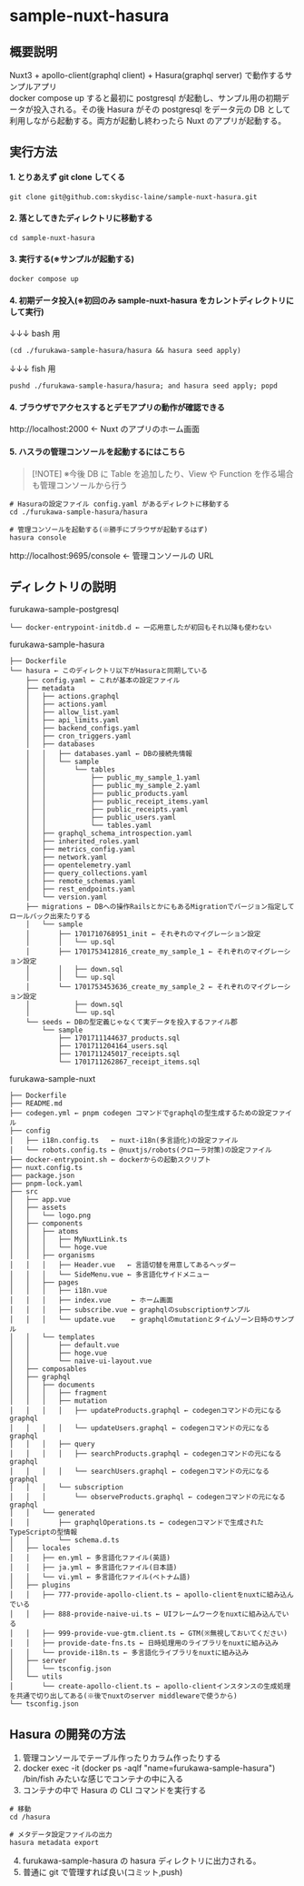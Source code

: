 # sample-nuxt-hasura

## 概要説明

Nuxt3 + apollo-client(graphql client) + Hasura(graphql server)
で動作するサンプルアプリ  
docker compose up すると最初に postgresql が起動し、サンプル用の初期データが投入される。その後 Hasura がその postgresql をデータ元の DB として利用しながら起動する。両方が起動し終わったら Nuxt のアプリが起動する。

## 実行方法

#### 1. とりあえず git clone してくる

```
git clone git@github.com:skydisc-laine/sample-nuxt-hasura.git
```

#### 2. 落としてきたディレクトリに移動する

```
cd sample-nuxt-hasura
```

#### 3. 実行する(※サンプルが起動する)

```shell
docker compose up
```

#### 4. 初期データ投入(※初回のみ sample-nuxt-hasura をカレントディレクトリにして実行)

↓↓↓ bash 用

```
(cd ./furukawa-sample-hasura/hasura && hasura seed apply)
```

↓↓↓ fish 用

```fish
pushd ./furukawa-sample-hasura/hasura; and hasura seed apply; popd
```

#### 4. ブラウザでアクセスするとデモアプリの動作が確認できる

http://localhost:2000 ← Nuxt のアプリのホーム画面

#### 5. ハスラの管理コンソールを起動するにはこちら

> [!NOTE] ※今後 DB に Table を追加したり、View や Function を作る場合も管理コンソールから行う

```
# Hasuraの設定ファイル config.yaml があるディレクトに移動する
cd ./furukawa-sample-hasura/hasura

# 管理コンソールを起動する(※勝手にブラウザが起動するはず)
hasura console
```

http://localhost:9695/console ← 管理コンソールの URL

## ディレクトリの説明

furukawa-sample-postgresql

```
└── docker-entrypoint-initdb.d ← 一応用意したが初回もそれ以降も使わない
```

furukawa-sample-hasura

```
├── Dockerfile
└── hasura ← このディレクトリ以下がHasuraと同期している
    ├── config.yaml ← これが基本の設定ファイル
    ├── metadata
    │   ├── actions.graphql
    │   ├── actions.yaml
    │   ├── allow_list.yaml
    │   ├── api_limits.yaml
    │   ├── backend_configs.yaml
    │   ├── cron_triggers.yaml
    │   ├── databases
    │   │   ├── databases.yaml ← DBの接続先情報
    │   │   └── sample
    │   │       └── tables
    │   │           ├── public_my_sample_1.yaml
    │   │           ├── public_my_sample_2.yaml
    │   │           ├── public_products.yaml
    │   │           ├── public_receipt_items.yaml
    │   │           ├── public_receipts.yaml
    │   │           ├── public_users.yaml
    │   │           └── tables.yaml
    │   ├── graphql_schema_introspection.yaml
    │   ├── inherited_roles.yaml
    │   ├── metrics_config.yaml
    │   ├── network.yaml
    │   ├── opentelemetry.yaml
    │   ├── query_collections.yaml
    │   ├── remote_schemas.yaml
    │   ├── rest_endpoints.yaml
    │   └── version.yaml
    ├── migrations ← DBへの操作RailsとかにもあるMigrationでバージョン指定してロールバック出来たりする
    │   └── sample
    │       ├── 1701710768951_init ← それぞれのマイグレーション設定
    │       │   └── up.sql
    │       ├── 1701753412816_create_my_sample_1 ← それぞれのマイグレーション設定
    │       │   ├── down.sql
    │       │   └── up.sql
    │       └── 1701753453636_create_my_sample_2 ← それぞれのマイグレーション設定
    │           ├── down.sql
    │           └── up.sql
    └── seeds ← DBの型定義じゃなくて実データを投入するファイル郡
        └── sample
            ├── 1701711144637_products.sql
            ├── 1701711204164_users.sql
            ├── 1701711245017_receipts.sql
            └── 1701711262867_receipt_items.sql
```

furukawa-sample-nuxt

```
├── Dockerfile
├── README.md
├── codegen.yml ← pnpm codegen コマンドでgraphqlの型生成するための設定ファイル
├── config
│   ├── i18n.config.ts   ← nuxt-i18n(多言語化)の設定ファイル
│   └── robots.config.ts ← @nuxtjs/robots(クローラ対策)の設定ファイル
├── docker-entrypoint.sh ← dockerからの起動スクリプト
├── nuxt.config.ts
├── package.json
├── pnpm-lock.yaml
├── src
│   ├── app.vue
│   ├── assets
│   │   └── logo.png
│   ├── components
│   │   ├── atoms
│   │   │   ├── MyNuxtLink.ts
│   │   │   └── hoge.vue
│   │   ├── organisms
│   │   │   ├── Header.vue   ← 言語切替を用意してあるヘッダー
│   │   │   └── SideMenu.vue ← 多言語化サイドメニュー
│   │   ├── pages
│   │   │   ├── i18n.vue
│   │   │   ├── index.vue     ← ホーム画面
│   │   │   ├── subscribe.vue ← graphqlのsubscriptionサンプル
│   │   │   └── update.vue    ← graphqlのmutationとタイムゾーン日時のサンプル
│   │   └── templates
│   │       ├── default.vue
│   │       ├── hoge.vue
│   │       └── naive-ui-layout.vue
│   ├── composables
│   ├── graphql
│   │   ├── documents
│   │   │   ├── fragment
│   │   │   ├── mutation
│   │   │   │   ├── updateProducts.graphql ← codegenコマンドの元になるgraphql
│   │   │   │   └── updateUsers.graphql ← codegenコマンドの元になるgraphql
│   │   │   ├── query
│   │   │   │   ├── searchProducts.graphql ← codegenコマンドの元になるgraphql
│   │   │   │   └── searchUsers.graphql ← codegenコマンドの元になるgraphql
│   │   │   └── subscription
│   │   │       └── observeProducts.graphql ← codegenコマンドの元になるgraphql
│   │   └── generated
│   │       ├── graphqlOperations.ts ← codegenコマンドで生成されたTypeScriptの型情報
│   │       └── schema.d.ts
│   ├── locales
│   │   ├── en.yml ← 多言語化ファイル(英語)
│   │   ├── ja.yml ← 多言語化ファイル(日本語)
│   │   └── vi.yml ← 多言語化ファイル(ベトナム語)
│   ├── plugins
│   │   ├── 777-provide-apollo-client.ts ← apollo-clientをnuxtに組み込んでいる
│   │   ├── 888-provide-naive-ui.ts ← UIフレームワークをnuxtに組み込んでいる
│   │   ├── 999-provide-vue-gtm.client.ts ← GTM(※無視しておいてください)
│   │   ├── provide-date-fns.ts ← 日時処理用のライブラリをnuxtに組み込み
│   │   └── provide-i18n.ts ← 多言語化ライブラリをnuxtに組み込み
│   ├── server
│   │   └── tsconfig.json
│   └── utils
│       └── create-apollo-client.ts ← apollo-clientインスタンスの生成処理を共通で切り出してある(※後でnuxtのserver middlewareで使うから)
└── tsconfig.json
```

## Hasura の開発の方法

1. 管理コンソールでテーブル作ったりカラム作ったりする
2. docker exec -it (docker ps -aqlf "name=furukawa-sample-hasura") /bin/fish みたいな感じでコンテナの中に入る
3. コンテナの中で Hasura の CLI コマンドを実行する

```
# 移動
cd /hasura

# メタデータ設定ファイルの出力
hasura metadata export
```

4. furukawa-sample-hasura の hasura ディレクトリに出力される。
5. 普通に git で管理すれば良い(コミット,push)
